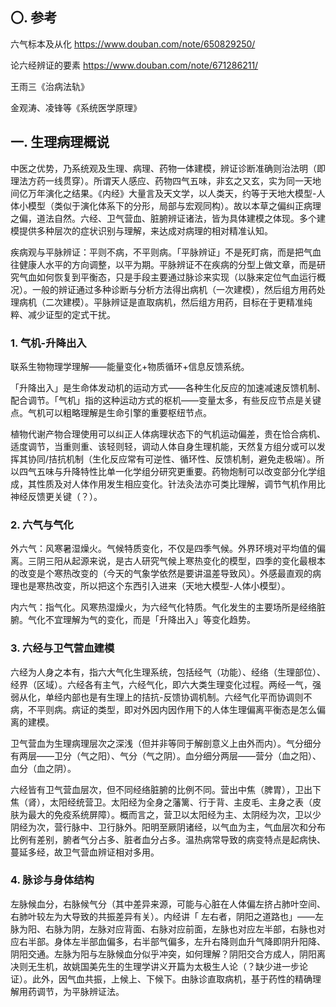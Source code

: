 ## 〇. 参考

六气标本及从化 https://www.douban.com/note/650829250/

论六经辨证的要素 https://www.douban.com/note/671286211/

王雨三《治病法轨》

金观涛、凌锋等《系统医学原理》





## 一. 生理病理概说

中医之优势，乃系统观及生理、病理、药物一体建模，辨证诊断准确则治法明（即理法方药一线贯穿）。所谓天人感应、药物四气五味，非玄之又玄，实为同一天地间亿万年演化之结果。《内经》大量言及天文学，以人类天，约等于天地大模型-人体小模型（类似于演化体系下的分形，局部与宏观同构）。故以本草之偏纠正病理之偏，道法自然。六经、卫气营血、脏腑辨证诸法，皆为具体建模之体现。多个建模提供多种层次的症状识别与理解，来达成对病理的相对精准认知。

疾病观与平脉辨证：平则不病，不平则病。「平脉辨证」不是死盯病，而是把气血往健康人水平的方向调整，以平为期。平脉辨证不在疾病的分型上做文章，而是研究气血如何恢复到平衡态，只是手段主要通过脉诊来实现（以脉来定位气血运行概况）。一般的辨证通过多种诊断与分析方法得出病机（一次建模），然后组方用药处理病机（二次建模）。平脉辨证是直取病机，然后组方用药，目标在于更精准纯粹、减少证型的定式干扰。



### 1. 气机-升降出入

联系生物物理学理解——能量变化+物质循环+信息反馈系统。

「升降出入」是生命体发动机的运动方式——各种生化反应的加速减速反馈机制、配合调节。「气机」指的这种运动方式的枢机——变量太多，有些反应节点是关键点。气机可以粗略理解是生命引擎的重要枢纽节点。



植物代谢产物合理使用可以纠正人体病理状态下的气机运动偏差，贵在恰合病机、适度调节，当重则重、该轻则轻，调动人体自身生理机能，天然复方组分或可以发挥其协同/拮抗机制（生化反应常有可逆性、循环性、反馈机制，避免走极端）。所以四气五味与升降特性比单一化学组分研究更重要。药物炮制可以改变部分化学组成，其性质及对人体作用发生相应变化。针法灸法亦可类比理解，调节气机作用比神经反馈更关键（？）。



### 2. 六气与气化

外六气：风寒暑湿燥火。气候特质变化，不仅是四季气候。外界环境对平均值的偏离。三阴三阳从起源来说，是古人研究气候上寒热变化的模型，四季的变化最根本的改变是个寒热改变的（今天的气象学依然是要讲温差导致风）。外感最直观的病理也是寒热改变，所以把这个东西引入进来（天地大模型-人体小模型）。

内六气：指气化。风寒热湿燥火，为六经气化特质。气化发生的主要场所是经络脏腑。气化不宜理解为气的变化，而是「升降出入」等变化趋势。



### 3. 六经与卫气营血建模

六经为人身之本有，指六大气化生理系统，包括经气（功能）、经络（生理部位）、经界（区域）。六经各有主气，六经气化，即六大类生理变化过程。两经一气，强弱从化，单经内部也是有生理上的拮抗-反馈协调机制。六经气化平而协调则不病，不平则病。病证的类型，即对外因内因作用下的人体生理偏离平衡态是怎么偏离的建模。

卫气营血为生理病理层次之深浅（但并非等同于解剖意义上由外而内）。气分细分有两层——卫分（气之阳）、气分（气之阴）。血分细分两层——营分（血之阳）、血分（血之阴）。

六经皆有卫气营血层次，但不同经络脏腑的比例不同。营出中焦（脾胃），卫出下焦（肾），太阳经统营卫。太阳经为全身之藩篱、行于背、主皮毛、主身之表（皮肤为最大的免疫系统屏障）。概而言之，营卫以太阳经为主、太阴经为次，卫以少阴经为次，营行脉中、卫行脉外。阳明至厥阴诸经，以气血为主，气血层次和分布比例有差别，腑者气分占多、脏者血分占多。温热病常导致的病变特点是起病快、蔓延多经，故卫气营血辨证相对多用。



### 4. 脉诊与身体结构

左脉候血分，右脉候气分（其中差异来源，可能与心脏在人体偏左挤占肺叶空间、右肺叶较左为大导致的共振差异有关）。内经讲「 左右者，阴阳之道路也」——左脉为阳、右脉为阴，左脉对应背面、右脉对应前面，左脉也对应左半部，右脉也对应右半部。身体左半部血偏多，右半部气偏多，左升右降则血升气降即阴升阳降、阴阳交通。左脉为阳与左脉候血分似乎冲突，如何理解？阴阳交合方成人，阴阳离决则无生机，故姚国美先生的生理学讲义开篇为太极生人论（？缺少进一步论证）。此外，因气血共振，上候上、下候下。由脉诊直取病机，基于药性的精确理解用药调节，为平脉辨证法。
